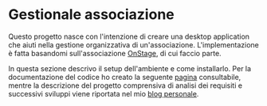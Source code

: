 # Gestionale associazione

Questo progetto nasce con l'intenzione di creare una desktop application che aiuti nella gestione
organizzativa di un'associazione. L'implementazione è fatta basandomi sull'associazione [OnStage](https://www.instagram.com/onstageaps/),
di cui faccio parte.

In questa sezione descrivo il setup dell'ambiente e come installarlo. Per la documentazione del codice ho creato la seguente
[pagina](https://fedcal.github.io/GestionaleAssociazione.github.io/com.gestionaleonstage/module-summary.html) consultabile, mentre la descrizione del progetto comprensiva di analisi dei requisiti e successivi sviluppi
viene riportata nel mio [blog personale](https://www.federicocalo.dev/blog).